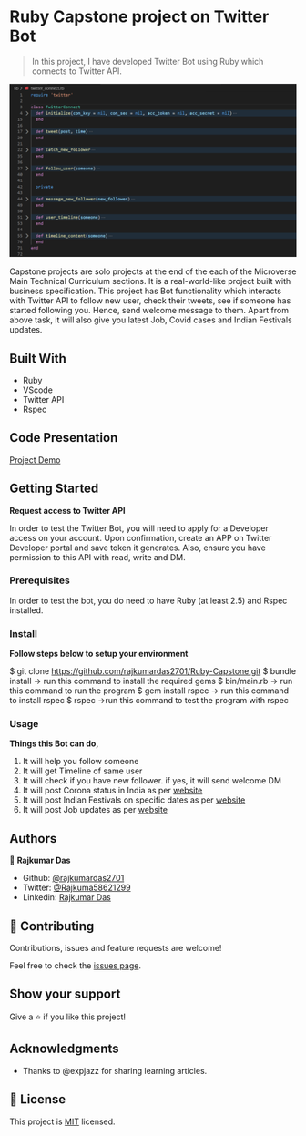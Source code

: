 # Ruby Capstone project on Twitter Bot

> In this project, I have developed Twitter Bot using Ruby which connects to Twitter API.

![screenshot](./app_screenshot.png)

Capstone projects are solo projects at the end of the each of the Microverse Main Technical Curriculum sections. It is a real-world-like project built with business specification. This project has Bot functionality which interacts with Twitter API to follow new user, check their tweets, see if someone has started following you. Hence, send welcome message to them.
Apart from above task, it will also give you latest Job, Covid cases and Indian Festivals updates.

## Built With

- Ruby
- VScode
- Twitter API
- Rspec

## Code Presentation

[Project Demo](https://www.loom.com/share/f14874c94b594de4bf486794f28da703)


## Getting Started

<strong>Request access to Twitter API</strong>

In order to test the Twitter Bot, you will need to apply for a Developer access on your account. Upon confirmation, create an APP on Twitter Developer portal and save token it generates. Also, ensure you have permission to this API with read, write and DM. 

### Prerequisites

In order to test the bot, you do need to have Ruby (at least 2.5) and Rspec installed.

### Install

<strong>Follow steps below to setup your environment</strong>

$ git clone https://github.com/rajkumardas2701/Ruby-Capstone.git
$ bundle install -> run this command to install the required gems
$ bin/main.rb -> run this command to run the program
$ gem install rspec -> run this command to install rspec
$ rspec ->run this command to test the program with rspec

### Usage

<strong>Things this Bot can do,</strong>

1. It will help you follow someone
2. It will get Timeline of same user
3. It will check if you have new follower. if yes, it will send welcome DM
4. It will post Corona status in India as per <a href="https://www.mygov.in/covid-19/#">website</a>
5. It will post Indian Festivals on specific dates as per <a href="https://www.drikpanchang.com/calendars/indian/indiancalendar.html">website</a>
6. It will post Job updates as per <a href="https://www.freshersworld.com/jobs-in-bangalore/9999016065">website</a>

## Authors

👤 **Rajkumar Das**

- Github: [@rajkumardas2701](https://github.com/rajkumardas2701)
- Twitter: [@Rajkuma58621299](https://twitter.com/Rajkuma58621299)
- Linkedin: [Rajkumar Das](https://www.linkedin.com/in/rajkumar-das-41308961/)

## 🤝 Contributing

Contributions, issues and feature requests are welcome!

Feel free to check the [issues page](https://github.com/rajkumardas2701/Ruby-Capstone/issues).

## Show your support

Give a ⭐️ if you like this project!

## Acknowledgments

- Thanks to @expjazz for sharing learning articles.

## 📝 License

This project is [MIT](lic.url) licensed.
